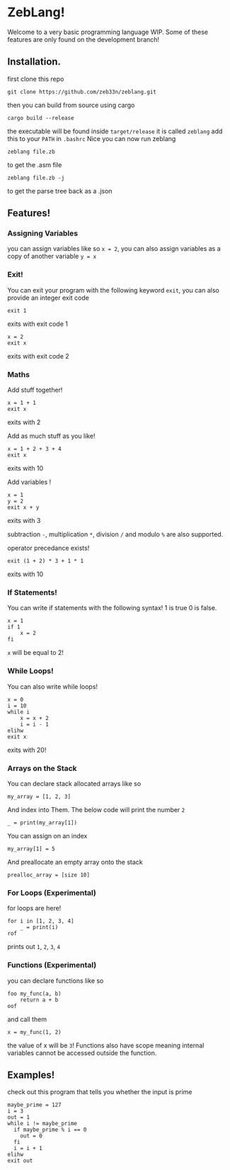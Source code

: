 # ZebLang!
Welcome to a very basic programming language WIP. Some of these features are only found on the development branch!

## Installation. 
first clone this repo 
```
git clone https://github.com/zeb33n/zeblang.git
```
then you can build from source using cargo 
``` 
cargo build --release
```
the executable will be found inside `target/release` it is called `zeblang` add this to your `PATH` in `.bashrc`
Nice you can now run zeblang

``` 
zeblang file.zb
```
to get the .asm file 
```
zeblang file.zb -j 
```
to get the parse tree back as a .json

## Features!
### Assigning Variables
you can assign variables like so `x = 2`, you can also assign variables as a copy of another variable `y = x`

### Exit!
You can exit your program with the following keyword `exit`, you can also provide an integer exit code 
```
exit 1
```
exits with exit code 1
```
x = 2
exit x
```
exits with exit code 2
### Maths
Add stuff together!
```
x = 1 + 1
exit x
```
exits with 2

Add as much stuff as you like!
```
x = 1 + 2 + 3 + 4
exit x
```
exits with 10

Add variables !
```
x = 1
y = 2
exit x + y
```
exits with 3

subtraction `-`, multiplication `*`, division `/` and modulo `%` are also supported. 

operator precedance exists!
```
exit (1 + 2) * 3 + 1 * 1
```
exits with 10
### If Statements!
You can write if statements with the following syntax! 1 is true 0 is false. 
```
x = 1
if 1
    x = 2
fi
```
`x` will be equal to 2!
### While Loops!
You can also write while loops! 
```
x = 0
i = 10
while i
    x = x + 2
    i = i - 1
elihw
exit x
```
exits with 20!

### Arrays on the Stack 
You can declare stack allocated arrays like so 
```
my_array = [1, 2, 3]
```
And index into Them. The below code will print the number `2`
```
_ = print(my_array[1])
```
You can assign on an index 
```
my_array[1] = 5
```
And preallocate an empty array onto the stack 
```
prealloc_array = [size 10]
```

### For Loops (Experimental) 
for loops are here! 
```
for i in [1, 2, 3, 4]
    _ = print(i)
rof
```
prints out `1`, `2`, `3`, `4` 

### Functions (Experimental) 
you can declare functions like so 
```
foo my_func(a, b)
    return a + b
oof
```
and call them 
```
x = my_func(1, 2)
```
the value of x will be `3`! Functions also have scope meaning internal variables cannot be accessed outside the function. 


## Examples!
check out this program that tells you whether the input is prime
```
maybe_prime = 127
i = 3
out = 1
while i != maybe_prime
  if maybe_prime % i == 0
    out = 0
  fi
  i = i + 1
elihw
exit out
```





